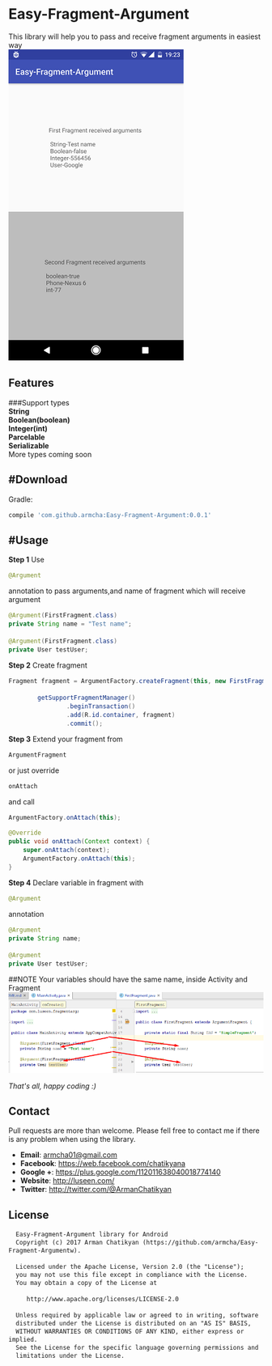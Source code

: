 # Easy-Fragment-Argument

This library will help you to pass and receive fragment arguments in easiest way<br />
![](screens/screen1.png)<br />

## Features

###Support types<br />
**String**<br />
**Boolean(boolean)**<br />
**Integer(int)**<br />
**Parcelable**<br />
**Serializable**<br />
More types coming soon

#Download
-----------------------

Gradle:
```groovy
compile 'com.github.armcha:Easy-Fragment-Argument:0.0.1'
```

#Usage
-----------------------
**Step 1**
 Use
 ```java
 @Argument
 ```
 annotation to pass arguments,and name of fragment which will receive argument
 ```java
 @Argument(FirstFragment.class)
 private String name = "Test name";

 @Argument(FirstFragment.class)
 private User testUser;
 ```

**Step 2**
Create fragment
```java
Fragment fragment = ArgumentFactory.createFragment(this, new FirstFragment());

        getSupportFragmentManager()
                .beginTransaction()
                .add(R.id.container, fragment)
                .commit();
```

**Step 3**
Extend your fragment from
```java
ArgumentFragment
```
or just override
```java
onAttach
```
and call
```java
ArgumentFactory.onAttach(this);
```
```java
@Override
public void onAttach(Context context) {
    super.onAttach(context);
    ArgumentFactory.onAttach(this);
}
```

**Step 4**
Declare variable in fragment with
 ```java
 @Argument
 ```
 annotation
 ```java
 @Argument
 private String name;

 @Argument
 private User testUser;
```

##NOTE Your variables should have the same name, inside Activity and Fragment<br />
![](screens/screen2.png)<br />

*That's all, happy coding :)*

## Contact

Pull requests are more than welcome.
Please fell free to contact me if there is any problem when using the library.

- **Email**: armcha01@gmail.com
- **Facebook**: https://web.facebook.com/chatikyana
- **Google +**: https://plus.google.com/112011638040018774140
- **Website**: http://luseen.com/
- **Twitter**: http://twitter.com/@ArmanChatikyan

License
--------

      Easy-Fragment-Argument library for Android
      Copyright (c) 2017 Arman Chatikyan (https://github.com/armcha/Easy-Fragment-Argumentw).

      Licensed under the Apache License, Version 2.0 (the "License");
      you may not use this file except in compliance with the License.
      You may obtain a copy of the License at

         http://www.apache.org/licenses/LICENSE-2.0

      Unless required by applicable law or agreed to in writing, software
      distributed under the License is distributed on an "AS IS" BASIS,
      WITHOUT WARRANTIES OR CONDITIONS OF ANY KIND, either express or implied.
      See the License for the specific language governing permissions and
      limitations under the License.





